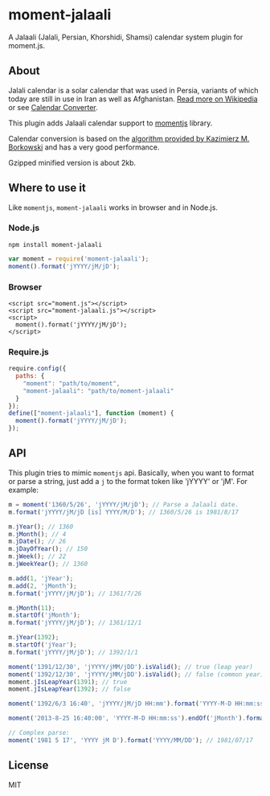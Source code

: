 moment-jalaali
==============

A Jalaali (Jalali, Persian, Khorshidi, Shamsi) calendar system plugin for moment.js.

About
-----

Jalali calendar is a solar calendar that was used in Persia, variants of which today are still in use in Iran as well as Afghanistan. [Read more on Wikipedia](http://en.wikipedia.org/wiki/Jalali_calendar) or see [Calendar Converter](http://www.fourmilab.ch/documents/calendar/).

This plugin adds Jalaali calendar support to [momentjs](http://momentjs.com) library.

Calendar conversion is based on the [algorithm provided by Kazimierz M. Borkowski](http://www.astro.uni.torun.pl/~kb/Papers/EMP/PersianC-EMP.htm) and has a very good performance.

Gzipped minified version is about 2kb.

Where to use it
---------------

Like `momentjs`, `moment-jalaali` works in browser and in Node.js.

### Node.js

```shell
npm install moment-jalaali
```


```js
var moment = require('moment-jalaali');
moment().format('jYYYY/jM/jD');
```

### Browser

    <script src="moment.js"></script>
    <script src="moment-jalaali.js"></script>
    <script>
      moment().format('jYYYY/jM/jD');
    </script>

### Require.js

```js
require.config({
  paths: {
    "moment": "path/to/moment",
    "moment-jalaali": "path/to/moment-jalaali"
  }
});
define(["moment-jalaali"], function (moment) {
  moment().format('jYYYY/jM/jD');
});
```

API
---

This plugin tries to mimic `momentjs` api. Basically, when you want to format or parse a string, just add a `j` to the format token like 'jYYYY' or 'jM'. For example:

```js
m = moment('1360/5/26', 'jYYYY/jM/jD'); // Parse a Jalaali date.
m.format('jYYYY/jM/jD [is] YYYY/M/D'); // 1360/5/26 is 1981/8/17

m.jYear(); // 1360
m.jMonth(); // 4
m.jDate(); // 26
m.jDayOfYear(); // 150
m.jWeek(); // 22
m.jWeekYear(); // 1360

m.add(1, 'jYear');
m.add(2, 'jMonth');
m.format('jYYYY/jM/jD'); // 1361/7/26

m.jMonth(11);
m.startOf('jMonth');
m.format('jYYYY/jM/jD'); // 1361/12/1

m.jYear(1392);
m.startOf('jYear');
m.format('jYYYY/jM/jD'); // 1392/1/1

moment('1391/12/30', 'jYYYY/jMM/jDD').isValid(); // true (leap year)
moment('1392/12/30', 'jYYYY/jMM/jDD').isValid(); // false (common year)
moment.jIsLeapYear(1391); // true
moment.jIsLeapYear(1392); // false

moment('1392/6/3 16:40', 'jYYYY/jM/jD HH:mm').format('YYYY-M-D HH:mm:ss'); // 2013-8-25 16:40:00

moment('2013-8-25 16:40:00', 'YYYY-M-D HH:mm:ss').endOf('jMonth').format('jYYYY/jM/jD HH:mm:ss'); // 1392/6/31 23:59:59

// Complex parse:
moment('1981 5 17', 'YYYY jM D').format('YYYY/MM/DD'); // 1981/07/17
```

License
-------

MIT
